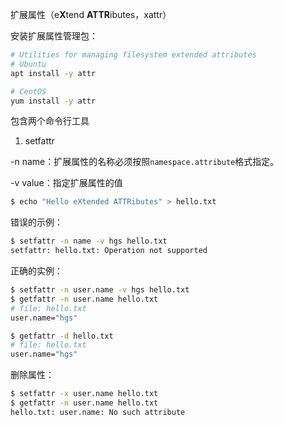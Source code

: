 扩展属性（e**X**tend **ATTR**ibutes，xattr）

安装扩展属性管理包：

```bash
# Utilities for managing filesystem extended attributes
# Ubuntu
apt install -y attr

# CentOS
yum install -y attr
```

包含两个命令行工具

1. setfattr

-n name：扩展属性的名称必须按照`namespace.attribute`格式指定。

-v value：指定扩展属性的值

```bash
$ echo "Hello eXtended ATTRibutes" > hello.txt
```

错误的示例：

```bash
$ setfattr -n name -v hgs hello.txt
setfattr: hello.txt: Operation not supported
```

正确的实例：

```bash
$ setfattr -n user.name -v hgs hello.txt
$ getfattr -n user.name hello.txt 
# file: hello.txt
user.name="hgs"

$ getfattr -d hello.txt 
# file: hello.txt
user.name="hgs"

```

删除属性：

```bash
$ setfattr -x user.name hello.txt 
$ getfattr -n user.name hello.txt 
hello.txt: user.name: No such attribute
```




